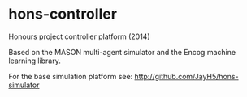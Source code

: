 hons-controller
===============

Honours project controller platform (2014)

Based on the MASON multi-agent simulator and the Encog machine learning library.

For the base simulation platform see: http://github.com/JayH5/hons-simulator
